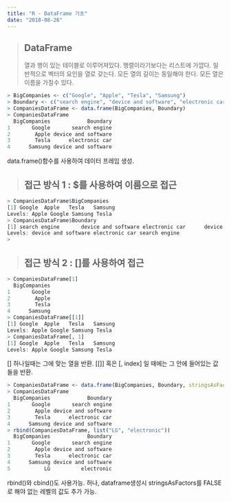 ```yaml
---
title: "R - DataFrame 기초"
date: "2018-08-26"
---
```


> ## DataFrame
>
> 열과 행이 있는 테이블로 이루어져있다.
> 행렬이라기보다는 리스트에 가깝다.
> 일반적으로 벡터의 요인을 열로 갖는다.
> 모든 열의 길이는 동일해야 한다.
> 모든 열은 이름을 가질수 있다.

```R
> BigCompanies <- c("Google", "Apple", "Tesla", "Samsung")
> Boundary <- c("search engine", "device and software", "electronic car", "device and software")
> CompaniesDataFrame <- data.frame(BigCompanies, Boundary)
> CompaniesDataFrame
  BigCompanies            Boundary
1       Google       search engine
2        Apple device and software
3        Tesla      electronic car
4      Samsung device and software

```

data.frame()함수를 사용하여 데이터 프레임 생성.

> ## 접근 방식 1 : \$를 사용하여 이름으로 접근

```R
> CompaniesDataFrame$BigCompanies
[1] Google  Apple   Tesla   Samsung
Levels: Apple Google Samsung Tesla
> CompaniesDataFrame$Boundary
[1] search engine       device and software electronic car      device and software
Levels: device and software electronic car search engine
>
```

> ## 접근 방식 2 : []를 사용하여 접근

```R
> CompaniesDataFrame[1]
  BigCompanies
1       Google
2        Apple
3        Tesla
4      Samsung
> CompaniesDataFrame[[1]]
[1] Google  Apple   Tesla   Samsung
Levels: Apple Google Samsung Tesla
> CompaniesDataFrame[, 1]
[1] Google  Apple   Tesla   Samsung
Levels: Apple Google Samsung Tesla
```

[] 하나일때는 그에 맞는 열을 반환.
[[]] 혹은 [, index] 일 때에는 그 안에 들어있는 값들을 반환.

```R
> CompaniesDataFrame <- data.frame(BigCompanies, Boundary, stringsAsFactors = FALSE)
> CompaniesDataFrame
  BigCompanies            Boundary
1       Google       search engine
2        Apple device and software
3        Tesla      electronic car
4      Samsung device and software
> rbind(CompaniesDataFrame, list("LG", "electronic"))
  BigCompanies            Boundary
1       Google       search engine
2        Apple device and software
3        Tesla      electronic car
4      Samsung device and software
5           LG          electronic
```

rbind()와 cbind()도 사용가능. 허나, dataframe생성시 stringsAsFactors를 FALSE로 해야 없는 레벨의 값도 추가 가능.
